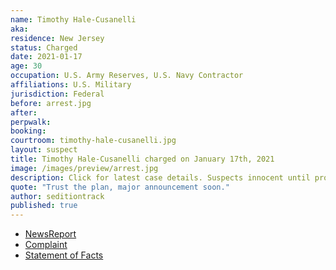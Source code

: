 ```yaml
---
name: Timothy Hale-Cusanelli
aka:
residence: New Jersey
status: Charged
date: 2021-01-17
age: 30
occupation: U.S. Army Reserves, U.S. Navy Contractor
affiliations: U.S. Military
jurisdiction: Federal
before: arrest.jpg
after:
perpwalk:
booking:
courtroom: timothy-hale-cusanelli.jpg
layout: suspect
title: Timothy Hale-Cusanelli charged on January 17th, 2021
image: /images/preview/arrest.jpg
description: Click for latest case details. Suspects innocent until proven guilty.
quote: "Trust the plan, major announcement soon."
author: seditiontrack
published: true
---
```


- [NewsReport](https://www.app.com/story/news/crime/2021/01/17/timothy-louis-hale-cusanelli-colts-neck-man-military-contractor-capitol-pro-trump-mob/4199037001/)
- [Complaint](https://www.justice.gov/opa/page/file/1356061/download)
- [Statement of Facts](https://www.justice.gov/opa/page/file/1356066/download)
